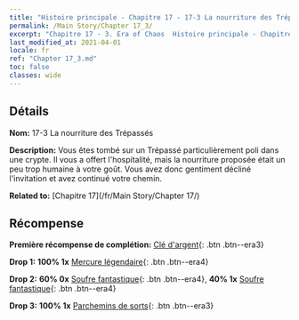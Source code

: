 ```yaml
---
title: "Histoire principale - Chapitre 17 - 17-3 La nourriture des Trépassés"
permalink: /Main Story/Chapter 17_3/
excerpt: "Chapitre 17 - 3. Era of Chaos  Histoire principale - Chapitre 17_3. 17-3 La nourriture des Trépassés"
last_modified_at: 2021-04-01
locale: fr
ref: "Chapter 17_3.md"
toc: false
classes: wide
---
```


## Détails

 **Nom:** 17-3 La nourriture des Trépassés

 **Description:** Vous êtes tombé sur un Trépassé particulièrement poli dans une crypte. Il vous a offert l'hospitalité, mais la nourriture proposée était un peu trop humaine à votre goût. Vous avez donc gentiment décliné l'invitation et avez continué votre chemin.

 **Related to:** [Chapitre 17](/fr/Main Story/Chapter 17/)

## Récompense

 **Première récompense de complétion:** [Clé d'argent](/fr/Items/con_693/){: .btn .btn--era3}

 **Drop 1:** **100% 1x** [Mercure légendaire](/fr/Items/mat_56/){: .btn .btn--era4}

 **Drop 2:** **60% 0x** [Soufre fantastique](/fr/Items/mat_50/){: .btn .btn--era4}, **40% 1x** [Soufre fantastique](/fr/Items/mat_50/){: .btn .btn--era4}

 **Drop 3:** **100% 1x** [Parchemins de sorts](/fr/Items/con_694/){: .btn .btn--era3}

